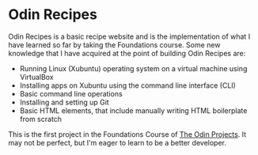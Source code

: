 # Odin Recipes

Odin Recipes is a basic recipe website and is the implementation of what I have learned so far by taking the Foundations course. Some new knowledge that I have acquired at the point of building Odin Recipes are:
- Running Linux (Xubuntu) operating system on a virtual machine using VirtualBox
- Installing apps on Xubuntu using the command line interface (CLI)
- Basic command line operations
- Installing and setting up Git
- Basic HTML elements, that include manually writing HTML boilerplate from scratch

This is the first project in the Foundations Course of [The Odin Projects](https://www.theodinproject.com/). It may not be perfect, but I'm eager to learn to be a better developer.